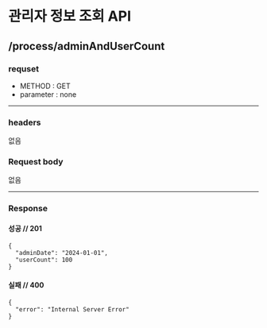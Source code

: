 # 관리자 정보 조회 API

## /process/adminAndUserCount

### requset

- METHOD : GET
- parameter : none

---

### headers

없음

### Request body


없음

---

### Response

#### 성공 // 201

```
{
  "adminDate": "2024-01-01", 
  "userCount": 100 
}
```

#### 실패 // 400

```
{
  "error": "Internal Server Error"
}
```

